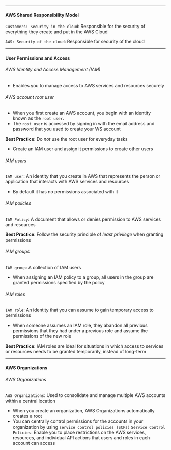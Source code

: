 *** 
#### AWS Shared Responsibility Model
`Customers: Security in the cloud`: Responsible for the security of everything they create and put in the AWS Cloud

`AWS: Security of the cloud`: Responsible for security of the cloud

***
#### User Permissions and Access

###### AWS Identity and Access Management (IAM)
* Enables you to manage access to AWS services and resources securely
###### AWS account root user
* When you first create an AWS account, you begin with an identity known as the `root user`.
* The `root user` is accessed by signing in with the email address and password that you used to create your WS account

**Best Practice**: Do *not* use the root user for everyday tasks
* Create an IAM user and assign it permissions to create other users
###### IAM users
`IAM user`: An identity that you create in AWS that represents the person or application that interacts with AWS services and resources
* By default it has no permissions associated with it
###### IAM policies
`IAM Policy`: A document that allows or denies permission to AWS services and resources

**Best Practice**: Follow the security principle of *least privilege* when granting permissions
###### IAM groups
`IAM group`: A collection of IAM users
* When assigning an IAM policy to a group, all users in the group are granted permissions specified by the policy
###### IAM roles
`IAM role`: An identity that you can assume to gain temporary access to permissions
* When someone assumes an IAM role, they abandon all previous permissions that they had under a previous role and assume the permissions of the new role

**Best Practice**: IAM roles are ideal for situations in which access to services or resources needs to be granted temporarily, instead of long-term

***
#### AWS Organizations
###### AWS Organizations
`AWS Organizations`: Used to consolidate and manage multiple AWS accounts within a central location
* When you create an organization, AWS Organizations automatically creates a root
* You can centrally control permissions for the accounts in your organization by using `service control policies (SCPs)`
`Service Control Policies`: Enable you to place restrictions on the AWS services, resources, and individual API actions that users and roles in each account can access
